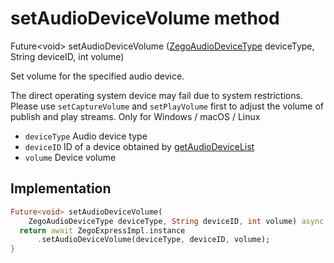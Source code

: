 


# setAudioDeviceVolume method








Future&lt;void> setAudioDeviceVolume
([ZegoAudioDeviceType](../../zego_uikit_prebuilt_live_audio_room/ZegoAudioDeviceType.md) deviceType, String deviceID, int volume)





<p>Set volume for the specified audio device.</p>
<p>The direct operating system device may fail due to system restrictions. Please use <code>setCaptureVolume</code> and <code>setPlayVolume</code> first to adjust the volume of publish and play streams.
Only for Windows / macOS / Linux</p>
<ul>
<li><code>deviceType</code> Audio device type</li>
<li><code>deviceID</code> ID of a device obtained by <a href="../../zego_uikit_prebuilt_live_audio_room/ZegoExpressEngineDevice/getAudioDeviceList.md">getAudioDeviceList</a></li>
<li><code>volume</code> Device volume</li>
</ul>



## Implementation

```dart
Future<void> setAudioDeviceVolume(
    ZegoAudioDeviceType deviceType, String deviceID, int volume) async {
  return await ZegoExpressImpl.instance
      .setAudioDeviceVolume(deviceType, deviceID, volume);
}
```








